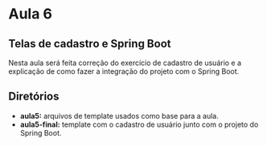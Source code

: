 # Aula 6

## Telas de cadastro e Spring Boot

Nesta aula será feita correção do exercício de cadastro de usuário e a explicação de como fazer a integração do projeto com o Spring Boot.

## Diretórios

- **aula5:** arquivos de template usados como base para a aula.
- **aula5-final:** template com o cadastro de usuário junto com o projeto do Spring Boot.

